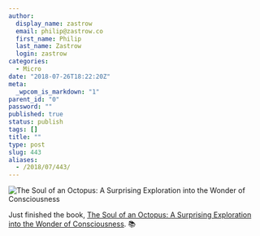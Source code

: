 ```yaml
---
author:
  display_name: zastrow
  email: philip@zastrow.co
  first_name: Philip
  last_name: Zastrow
  login: zastrow
categories:
  - Micro
date: "2018-07-26T18:22:20Z"
meta:
  _wpcom_is_markdown: "1"
parent_id: "0"
password: ""
published: true
status: publish
tags: []
title: ""
type: post
slug: 443
aliases:
  - /2018/07/443/
---
```

<p><img src="https://i.gr-assets.com/images/S/compressed.photo.goodreads.com/books/1429097225l/22825702.jpg" alt="The Soul of an Octopus: A Surprising Exploration into the Wonder of Consciousness" /></p>

<p>Just finished the book, <a href="https://www.goodreads.com/review/show/2352736377?utm_medium=api&amp;utm_source=rss">The Soul of an Octopus: A Surprising Exploration into the Wonder of Consciousness</a>. 📚</p>
